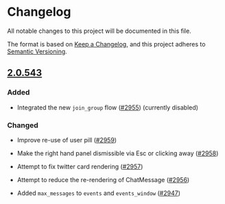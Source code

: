 # Changelog

All notable changes to this project will be documented in this file.

The format is based on [Keep a Changelog](https://keepachangelog.com/en/1.0.0/),
and this project adheres to [Semantic Versioning](https://semver.org/spec/v2.0.0.html).

## [2.0.543](https://github.com/open-ic/open-chat/releases/tag/v2.0.543-website)

### Added

- Integrated the new `join_group` flow ([#2955](https://github.com/open-ic/open-chat/pull/2955)) (currently disabled) 

### Changed

- Improve re-use of user pill ([#2959](https://github.com/open-ic/open-chat/pull/2959))

- Make the right hand panel dismissible via Esc or clicking away ([#2958](https://github.com/open-ic/open-chat/pull/2958))

- Attempt to fix twitter card rendering ([#2957](https://github.com/open-ic/open-chat/pull/2957))

- Attempt to reduce the re-rendering of ChatMessage ([#2956](https://github.com/open-ic/open-chat/pull/2956))

- Added `max_messages` to `events` and `events_window` ([#2947](https://github.com/open-ic/open-chat/pull/2947))
